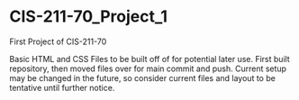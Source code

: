 # CIS-211-70_Project_1
First Project of CIS-211-70

Basic HTML and CSS Files to be built off of for potential later use. First built repository, then moved files over for main commit and push. Current setup may be changed in the future, so consider current files and layout to be tentative until further notice.